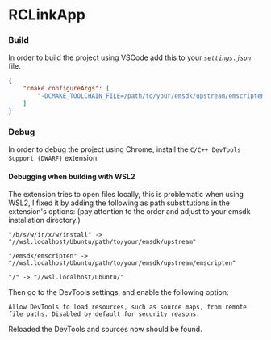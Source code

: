 # RCLinkApp

### Build
In order to build the project using VSCode add this to your _`settings.json`_ file.
``` json
{
    "cmake.configureArgs": [
        "-DCMAKE_TOOLCHAIN_FILE=/path/to/your/emsdk/upstream/emscripten/cmake/Modules/Platform/Emscripten.cmake"
    ]
}
```
### Debug
In order to debug the project using Chrome, install the `C/C++ DevTools Support (DWARF)` extension.
#### Debugging when building with WSL2
 The extension tries to open files locally, this is problematic when using WSL2, I fixed it by adding the following as path substitutions in the extension's options: (pay attention to the order and adjust to your emsdk installation directory.)

```
"/b/s/w/ir/x/w/install" -> "//wsl.localhost/Ubuntu/path/to/your/emsdk/upstream"

"/emsdk/emscripten" -> "//wsl.localhost/Ubuntu/path/to/your/emsdk/upstream/emscripten"

"/" -> "//wsl.localhost/Ubuntu/"
```
Then go to the DevTools settings, and enable the following option:
```
Allow DevTools to load resources, such as source maps, from remote file paths. Disabled by default for security reasons.
```
Reloaded the DevTools and sources now should be found.
